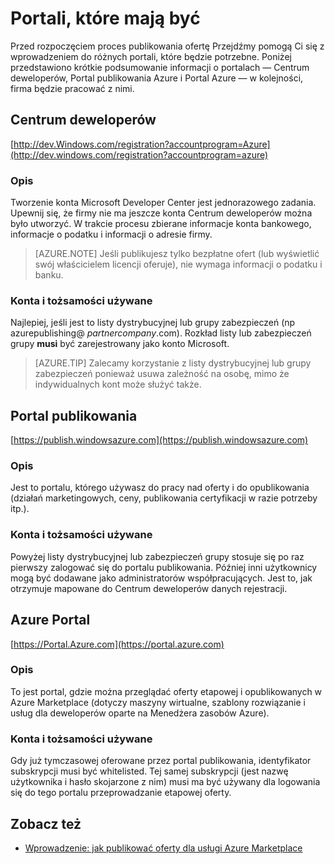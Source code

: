 <properties
   pageTitle="Omówienie różnych portali potrzebne do utworzenia oferty dla Marketplace | Microsoft Azure"
   description="Omówienie różnych portali potrzebne do utworzenia oferty dla Marketplace"
   services="marketplace-publishing"
   documentationCenter=""
   authors="HannibalSII"
   manager="hascipio"
   editor=""/>

<tags
   ms.service="marketplace"
   ms.devlang="na"
   ms.topic="article"
   ms.tgt_pltfrm="na"
   ms.workload="na"
   ms.date="07/27/2016"
   ms.author="hascipio" />


# <a name="portals-you-will-need"></a>Portali, które mają być
Przed rozpoczęciem proces publikowania ofertę Przejdźmy pomogą Ci się z wprowadzeniem do różnych portali, które będzie potrzebne. Poniżej przedstawiono krótkie podsumowanie informacji o portalach — Centrum deweloperów, Portal publikowania Azure i Portal Azure — w kolejności, firma będzie pracować z nimi.                                                                            
## <a name="developer-center"></a>Centrum deweloperów
[http://dev.Windows.com/registration?accountprogram=Azure](http://dev.windows.com/registration?accountprogram=azure)
### <a name="description"></a>Opis
Tworzenie konta Microsoft Developer Center jest jednorazowego zadania. Upewnij się, że firmy nie ma jeszcze konta Centrum deweloperów można było utworzyć. W trakcie procesu zbierane informacje konta bankowego, informacje o podatku i informacji o adresie firmy.

> [AZURE.NOTE] Jeśli publikujesz tylko bezpłatne ofert (lub wyświetlić swój właścicielem licencji oferuje), nie wymaga informacji o podatku i banku.

### <a name="identityaccount-used"></a>Konta i tożsamości używane
Najlepiej, jeśli jest to listy dystrybucyjnej lub grupy zabezpieczeń (np azurepublishing@ *partnercompany*.com). Rozkład listy lub zabezpieczeń grupy **musi** być zarejestrowany jako konto Microsoft.

> [AZURE.TIP] Zalecamy korzystanie z listy dystrybucyjnej lub grupy zabezpieczeń ponieważ usuwa zależność na osobę, mimo że indywidualnych kont może służyć także.

## <a name="publishing-portal"></a>Portal publikowania
[https://publish.windowsazure.com](https://publish.windowsazure.com)

### <a name="description"></a>Opis
Jest to portalu, którego używasz do pracy nad oferty i do opublikowania (działań marketingowych, ceny, publikowania certyfikacji w razie potrzeby itp.).

### <a name="identityaccount-used"></a>Konta i tożsamości używane
Powyżej listy dystrybucyjnej lub zabezpieczeń grupy stosuje się po raz pierwszy zalogować się do portalu publikowania. Później inni użytkownicy mogą być dodawane jako administratorów współpracujących. Jest to, jak otrzymuje mapowane do Centrum deweloperów danych rejestracji.

## <a name="azure-portal"></a>Azure Portal
[https://Portal.Azure.com](https://portal.azure.com)
### <a name="description"></a>Opis
To jest portal, gdzie można przeglądać oferty etapowej i opublikowanych w Azure Marketplace (dotyczy maszyny wirtualne, szablony rozwiązanie i usług dla deweloperów oparte na Menedżera zasobów Azure).
### <a name="identityaccount-used"></a>Konta i tożsamości używane
Gdy już tymczasowej oferowane przez portal publikowania, identyfikator subskrypcji musi być whitelisted. Tej samej subskrypcji (jest nazwę użytkownika i hasło skojarzone z nim) musi ma być używany dla logowania się do tego portalu przeprowadzanie etapowej oferty.

## <a name="see-also"></a>Zobacz też
- [Wprowadzenie: jak publikować oferty dla usługi Azure Marketplace](marketplace-publishing-getting-started.md)
